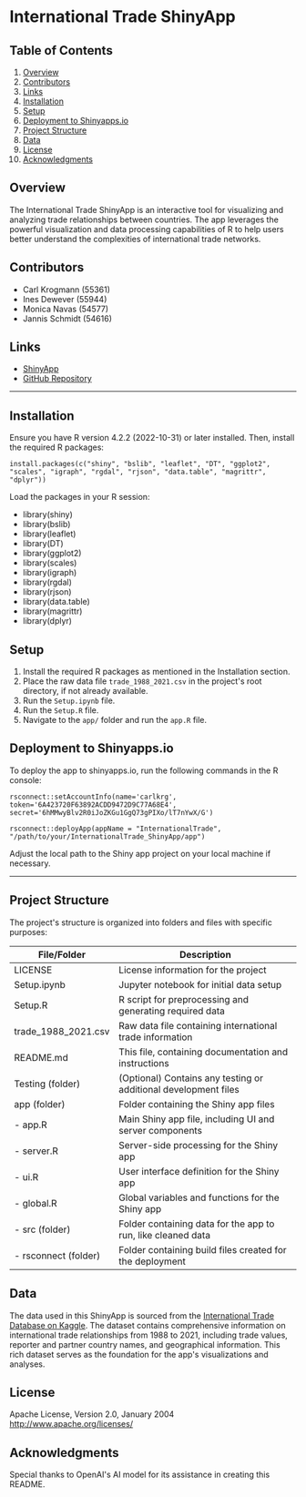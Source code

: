 # International Trade ShinyApp

## Table of Contents

1. [Overview](#overview)
2. [Contributors](#contributors)
3. [Links](#links)
4. [Installation](#installation)
5. [Setup](#setup)
6. [Deployment to Shinyapps.io](#deployment-to-shinyappsio)
7. [Project Structure](#project-structure)
8. [Data](#data)
9. [License](#license)
10. [Acknowledgments](#acknowledgments)

## Overview

The International Trade ShinyApp is an interactive tool for visualizing and analyzing trade relationships between countries. The app leverages the powerful visualization and data processing capabilities of R to help users better understand the complexities of international trade networks.

## Contributors

- Carl Krogmann (55361)
- Ines Dewever (55944)
- Monica Navas (54577)
- Jannis Schmidt (54616)

## Links

- [ShinyApp](https://carlkrg.shinyapps.io/InternationalTrade/)
- [GitHub Repository](https://github.com/InesDew/InternationalTrade_ShinyApp)

---
## Installation

Ensure you have R version 4.2.2 (2022-10-31) or later installed. Then, install the required R packages:

    install.packages(c("shiny", "bslib", "leaflet", "DT", "ggplot2", "scales", "igraph", "rgdal", "rjson", "data.table", "magrittr", "dplyr"))

Load the packages in your R session:

- library(shiny)
- library(bslib)
- library(leaflet)
- library(DT)
- library(ggplot2)
- library(scales)
- library(igraph)
- library(rgdal)
- library(rjson)
- library(data.table)
- library(magrittr)
- library(dplyr)

## Setup

1. Install the required R packages as mentioned in the Installation section.
2. Place the raw data file `trade_1988_2021.csv` in the project's root directory, if not already available.
3. Run the `Setup.ipynb` file.
4. Run the `Setup.R` file.
5. Navigate to the `app/` folder and run the `app.R` file.

## Deployment to Shinyapps.io

To deploy the app to shinyapps.io, run the following commands in the R console:

    rsconnect::setAccountInfo(name='carlkrg', token='6A423720F63892ACDD9472D9C77A68E4', 
    secret='6hMMwyBlv2R0iJoZKGu1GgQ73gPIXo/lT7nYwX/G')

    rsconnect::deployApp(appName = "InternationalTrade", "/path/to/your/InternationalTrade_ShinyApp/app")

Adjust the local path to the Shiny app project on your local machine if necessary.

---
## Project Structure

The project's structure is organized into folders and files with specific purposes:


| File/Folder         | Description                                                   |
|---------------------|---------------------------------------------------------------|
| LICENSE             | License information for the project                           |
| Setup.ipynb         | Jupyter notebook for initial data setup                       |
| Setup.R             | R script for preprocessing and generating required data       |
| trade_1988_2021.csv | Raw data file containing international trade information      |
| README.md           | This file, containing documentation and instructions          |
| Testing (folder)    | (Optional) Contains any testing or additional development files|
| app (folder)        | Folder containing the Shiny app files                         |
| - app.R             | Main Shiny app file, including UI and server components       |
| - server.R          | Server-side processing for the Shiny app                      |
| - ui.R              | User interface definition for the Shiny app                   |
| - global.R          | Global variables and functions for the Shiny app              |
| - src (folder)      | Folder containing data for the app to run, like cleaned data  |
| - rsconnect (folder)| Folder containing build files created for the deployment      |


## Data

The data used in this ShinyApp is sourced from the [International Trade Database on Kaggle](https://www.kaggle.com/datasets/appetukhov/international-trade-database). The dataset contains comprehensive information on international trade relationships from 1988 to 2021, including trade values, reporter and partner country names, and geographical information. This rich dataset serves as the foundation for the app's visualizations and analyses.

## License

Apache License, Version 2.0, January 2004
http://www.apache.org/licenses/

## Acknowledgments

Special thanks to OpenAI's AI model for its assistance in creating this README.